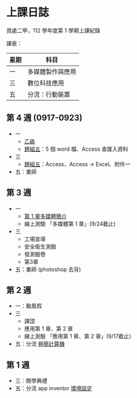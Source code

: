 # 上課日誌

資處二甲，112 學年度第 1 學期上課紀錄

課表：

| 星期 | 科目             |
| ---- | ---------------- |
| 一   | 多媒體製作與應用 |
| 三   | 數位科技應用     |
| 五   | 分流：行動裝置   |

## 第 4 週 (0917-0923)

- 一
    - [乙級](../cert/cert2/index.md)
    - [題組五](../cert/cert2/resolve-5.md)：5 個 word 檔、Access 查匯入資料
- 三
    - [題組五](../cert/cert2/resolve-5.md)：Access、Access -> Excel、附件一
    <!-- - 樣式(小論文格式) -->
- 五：業師

## 第 3 週

- 一
    - [第 1 章多媒體簡介](misc/C371A3_1.md)
    - 線上測驗 「多媒體第 1 章」(9/24截止)
- 三
    - 工場宣導
    - 安全衛生測驗
    - 發測驗卷
    - 第3章
- 五：業師 (photoshop 去背)




## 第 2 週

- 一：颱風假
- 三
    - 課諮
    - 應用第 1 章、第 2 章
    - 線上測驗 「應用第 1 章、第 2 章」(9/17截止)
- 五：分流 [極簡計算機](../programming/app_inventor/calculator.md)


## 第 1 週

- 三：開學典禮
- 五：分流 app inventor [環境設定](../programming/app_inventor/env.md)

